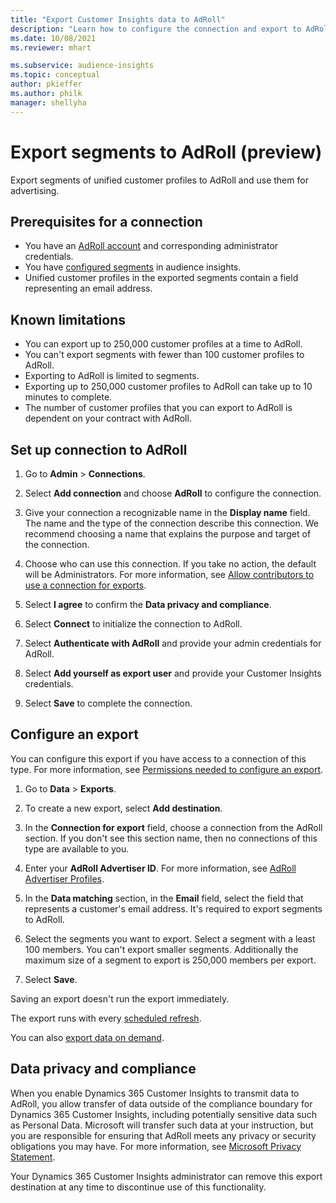 ```yaml
---
title: "Export Customer Insights data to AdRoll"
description: "Learn how to configure the connection and export to AdRoll."
ms.date: 10/08/2021
ms.reviewer: mhart

ms.subservice: audience-insights
ms.topic: conceptual
author: pkieffer
ms.author: philk
manager: shellyha
---
```


# Export segments to AdRoll (preview)

Export segments of unified customer profiles to AdRoll and use them for advertising. 

## Prerequisites for a connection

-	You have an [AdRoll account](https://www.adroll.com/) and corresponding administrator credentials.
-	You have [configured segments](segments.md) in audience insights.
-	Unified customer profiles in the exported segments contain a field representing an email address.

## Known limitations

- You can export up to 250,000 customer profiles at a time to AdRoll.
- You can't export segments with fewer than 100 customer profiles to AdRoll. 
- Exporting to AdRoll is limited to segments.
- Exporting up to 250,000 customer profiles to AdRoll can take up to 10 minutes to complete. 
- The number of customer profiles that you can export to AdRoll is dependent on your contract with AdRoll.

## Set up connection to AdRoll

1. Go to **Admin** > **Connections**.

1. Select **Add connection** and choose **AdRoll** to configure the connection.

1. Give your connection a recognizable name in the **Display name** field. The name and the type of the connection describe this connection. We recommend choosing a name that explains the purpose and target of the connection.

1. Choose who can use this connection. If you take no action, the default will be Administrators. For more information, see [Allow contributors to use a connection for exports](connections.md#allow-contributors-to-use-a-connection-for-exports).

1. Select **I agree** to confirm the **Data privacy and compliance**.

1. Select **Connect** to initialize the connection to AdRoll.

1. Select **Authenticate with AdRoll** and provide your admin credentials for AdRoll. 

1. Select **Add yourself as export user** and provide your Customer Insights credentials.

1. Select **Save** to complete the connection.

## Configure an export

You can configure this export if you have access to a connection of this type. For more information, see [Permissions needed to configure an export](export-destinations.md#set-up-a-new-export).

1. Go to **Data** > **Exports**.

1. To create a new export, select **Add destination**.

1. In the **Connection for export** field, choose a connection from the AdRoll section. If you don't see this section name, then no connections of this type are available to you.

1. Enter your **AdRoll Advertiser ID**. For more information, see [AdRoll Advertiser Profiles](https://help.adroll.com/hc/articles/212011838-Advertiser-Profiles).

1. In the **Data matching** section, in the **Email** field, select the field that represents a customer's email address. It's required to export segments to AdRoll.

1. Select the segments you want to export. Select a segment with a least 100 members. You can't export smaller segments. Additionally the maximum size of a segment to export is 250,000 members per export. 

1. Select **Save**.

Saving an export doesn't run the export immediately.

The export runs with every [scheduled refresh](system.md#schedule-tab). 

You can also [export data on demand](export-destinations.md#run-exports-on-demand). 


## Data privacy and compliance

When you enable Dynamics 365 Customer Insights to transmit data to AdRoll, you allow transfer of data outside of the compliance boundary for Dynamics 365 Customer Insights, including potentially sensitive data such as Personal Data. Microsoft will transfer such data at your instruction, but you are responsible for ensuring that AdRoll meets any privacy or security obligations you may have. For more information, see [Microsoft Privacy Statement](https://go.microsoft.com/fwlink/?linkid=396732).

Your Dynamics 365 Customer Insights administrator can remove this export destination at any time to discontinue use of this functionality.
